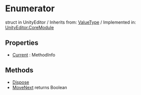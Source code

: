 # Enumerator
struct in UnityEditor
 / Inherits from: <a href="https://docs.unity3d.com/6000.1/Documentation/ScriptReference/ValueType.html">ValueType</a> / Implemented in: <a href="https://docs.unity3d.com/6000.1/Documentation/ScriptReference/UnityEditor.CoreModule.html">UnityEditor.CoreModule</a>

## Properties
- <a href="https://docs.unity3d.com/6000.1/Documentation/ScriptReference/Enumerator-Current.html">Current</a> : MethodInfo

## Methods
- <a href="https://docs.unity3d.com/6000.1/Documentation/ScriptReference/Enumerator.Dispose.html">Dispose</a>
- <a href="https://docs.unity3d.com/6000.1/Documentation/ScriptReference/Enumerator.MoveNext.html">MoveNext</a> returns Boolean
